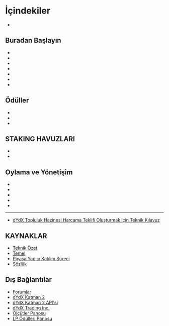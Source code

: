 # İçindekiler

*

## Buradan Başlayın

*
*
*
*
*
*
*

## Ödüller

*
*
*

## STAKING HAVUZLARI

*
*

## Oylama ve Yönetişim

*
*
*
*
*

***

* [dYdX Topluluk Hazinesi Harcama Teklifi Oluşturmak için Teknik Kılavuz](technical-guide-on-building-a-dydx-community-treasury-spending-proposal.md)

## KAYNAKLAR

* [Teknik Özet](resources/technical-overview.md)
* [Temel](resources/dydx-foundation.md)
* [Piyasa Yapıcı Katılım Süreci](resources/market-maker-onboarding.md)
* [Sözlük](resources/glossary.md)

## Dış Bağlantılar

* [Forumlar](https://dydx.forum/)
* [dYdX Katman 2](https://trade.dydx.exchange/)
* [dYdX Katman 2 API'si](https://docs.dydx.exchange/)
* [dYdX Trading Inc.](https://dydx.exchange)
* [Ölçütler Panosu](http://metrics.dydx.exchange/)
* [LP Ödülleri Panosu](https://p.datadoghq.com/sb/dc160ddf0-b32271920202875868dc46be6b66cf87?tpl\_var\_Market=btc\&from\_ts=1661805073576\&to\_ts=1661891473576\&live=true)
